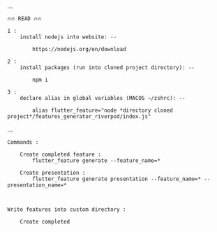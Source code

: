 ...
    
    🔥🔥 READ 🔥🔥
    
    1 : 
        install nodejs into website: --  
        
            https://nodejs.org/en/download

    2 : 
        install packages (run into cloned project directory): -- 

            npm i
    
    3 : 
        declare alias in global variables (MACOS ~/zshrc): --

            alias flutter_feature="node *directory cloned project*/features_generator_riverpod/index.js" 

...


    Commands : 

        Create completed feature : 
            flutter_feature generate --feature_name=*
        
        Create presentation : 
            flutter_feature generate presentation --feature_name=* --presentation_name=*



    Write features into custom directory : 

        Create completed
